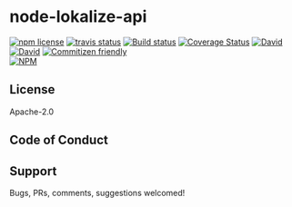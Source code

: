 # node-lokalize-api
<!-- badge -->
[![npm license](https://img.shields.io/npm/l/node-lokalize-api.svg)](https://www.npmjs.com/package/node-lokalize-api)
[![travis status](https://img.shields.io/travis/tormozz48/node-lokalize-api.svg)](https://travis-ci.org/tormozz48/node-lokalize-api)
[![Build status](https://ci.appveyor.com/api/projects/status/90am2usst4qeutgi?svg=true)](https://ci.appveyor.com/project/tormozz48/node-lokalize-api)
[![Coverage Status](https://coveralls.io/repos/github/tormozz48/node-lokalize-api/badge.svg?branch=master)](https://coveralls.io/github/tormozz48/node-lokalize-api?branch=master)
[![David](https://david-dm.org/tormozz48/node-lokalize-api/status.svg)](https://david-dm.org/tormozz48/node-lokalize-api)
[![David](https://david-dm.org/tormozz48/node-lokalize-api/dev-status.svg)](https://david-dm.org/tormozz48/node-lokalize-api?type=dev)
[![Commitizen friendly](https://img.shields.io/badge/commitizen-friendly-brightgreen.svg)](http://commitizen.github.io/cz-cli/)
<br/>
[![NPM](https://nodei.co/npm/node-lokalize-api.png?downloads=true&downloadRank=true&stars=true)](https://nodei.co/npm/node-lokalize-api/)
<!-- endbadge -->

## License

Apache-2.0

## Code of Conduct

## Support

Bugs, PRs, comments, suggestions welcomed!

